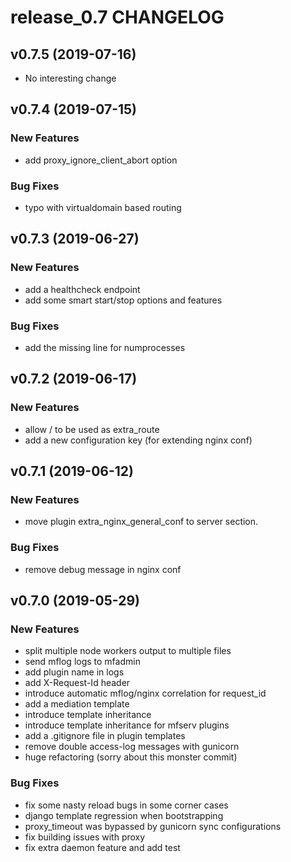 # release_0.7 CHANGELOG



## v0.7.5 (2019-07-16)

- No interesting change


## v0.7.4 (2019-07-15)

### New Features
- add proxy_ignore_client_abort option


### Bug Fixes
- typo with virtualdomain based routing





## v0.7.3 (2019-06-27)

### New Features
- add a healthcheck endpoint
- add some smart start/stop options and features


### Bug Fixes
- add the missing line for numprocesses





## v0.7.2 (2019-06-17)

### New Features
- allow / to be used as extra_route
- add a new configuration key (for extending nginx conf)






## v0.7.1 (2019-06-12)

### New Features
- move plugin extra_nginx_general_conf to server section.


### Bug Fixes
- remove debug message in nginx conf





## v0.7.0 (2019-05-29)

### New Features
- split multiple node workers output to multiple files
- send mflog logs to mfadmin
- add plugin name in logs
- add X-Request-Id header
- introduce automatic mflog/nginx correlation for request_id
- add a mediation template
- introduce template inheritance
- introduce template inheritance for mfserv plugins
- add a .gitignore file in plugin templates
- remove double access-log messages with gunicorn
- huge refactoring (sorry about this monster commit)


### Bug Fixes
- fix some nasty reload bugs in some corner cases
- django template regression when bootstrapping
- proxy_timeout was bypassed by gunicorn sync configurations
- fix building issues with proxy
- fix extra daemon feature and add test





